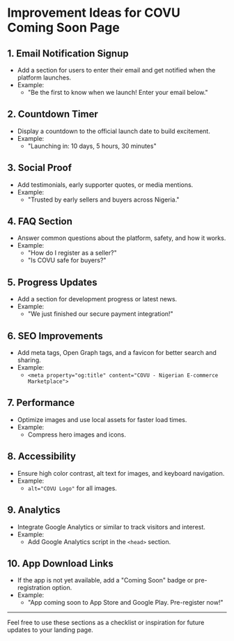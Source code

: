 # Improvement Ideas for COVU Coming Soon Page

## 1. Email Notification Signup

- Add a section for users to enter their email and get notified when the platform launches.
- Example:
  - "Be the first to know when we launch! Enter your email below."

## 2. Countdown Timer

- Display a countdown to the official launch date to build excitement.
- Example:
  - "Launching in: 10 days, 5 hours, 30 minutes"

## 3. Social Proof

- Add testimonials, early supporter quotes, or media mentions.
- Example:
  - "Trusted by early sellers and buyers across Nigeria."

## 4. FAQ Section

- Answer common questions about the platform, safety, and how it works.
- Example:
  - "How do I register as a seller?"
  - "Is COVU safe for buyers?"

## 5. Progress Updates

- Add a section for development progress or latest news.
- Example:
  - "We just finished our secure payment integration!"

## 6. SEO Improvements

- Add meta tags, Open Graph tags, and a favicon for better search and sharing.
- Example:
  - `<meta property="og:title" content="COVU - Nigerian E-commerce Marketplace">`

## 7. Performance

- Optimize images and use local assets for faster load times.
- Example:
  - Compress hero images and icons.

## 8. Accessibility

- Ensure high color contrast, alt text for images, and keyboard navigation.
- Example:
  - `alt="COVU Logo"` for all images.

## 9. Analytics

- Integrate Google Analytics or similar to track visitors and interest.
- Example:
  - Add Google Analytics script in the `<head>` section.

## 10. App Download Links

- If the app is not yet available, add a "Coming Soon" badge or pre-registration option.
- Example:
  - "App coming soon to App Store and Google Play. Pre-register now!"

---

Feel free to use these sections as a checklist or inspiration for future updates to your landing page.

